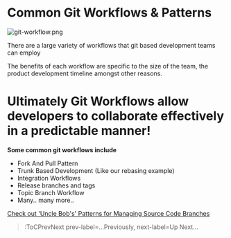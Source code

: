 # Common Git Workflows & Patterns

![git-workflow.png](https://zepel.io/blog/content/images/size/w2000/2020/05/git-workflow.png)

There are a large variety of workflows that git based development teams can employ

The benefits of each workflow are specific to the size of the team, the product development timeline amongst other reasons.

# Ultimately Git Workflows allow developers to collaborate effectively in a predictable manner!

**Some common git workflows include**

- Fork And Pull Pattern
- Trunk Based Development (Like our rebasing example)
- Integration Workflows
- Release branches and tags
- Topic Branch Workflow
- Many.. many more..

[Check out 'Uncle Bob's' Patterns for Managing Source Code Branches](https://martinfowler.com/articles/branching-patterns.html)

> :ToCPrevNext prev-label=...Previously, next-label=Up Next...
